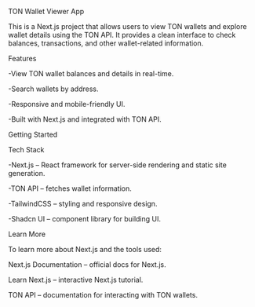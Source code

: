 TON Wallet Viewer App

This is a Next.js project that allows users to view TON wallets and explore wallet details using the TON API. It provides a clean interface to check balances, transactions, and other wallet-related information.


Features

-View TON wallet balances and details in real-time.

-Search wallets by address.

-Responsive and mobile-friendly UI.

-Built with Next.js and integrated with TON API.

Getting Started



Tech Stack

-Next.js – React framework for server-side rendering and static site generation.

-TON API – fetches wallet information.

-TailwindCSS – styling and responsive design.

-Shadcn UI – component library for building UI.

Learn More

To learn more about Next.js and the tools used:

Next.js Documentation
 – official docs for Next.js.

Learn Next.js
 – interactive Next.js tutorial.

TON API
 – documentation for interacting with TON wallets.
